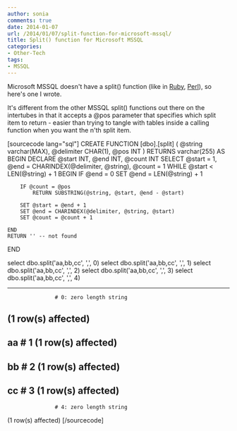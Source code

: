 ```yaml
---
author: sonia
comments: true
date: 2014-01-07
url: /2014/01/07/split-function-for-microsoft-mssql/
title: Split() function for Microsoft MSSQL
categories:
- Other-Tech
tags:
- MSSQL
---
```


Microsoft MSSQL doesn't have a split() function (like in [Ruby](http://ruby-doc.org/core-1.9.3/String.html#method-i-split), [Perl](http://perldoc.perl.org/functions/split.html)), so here's one I wrote.

<!--more-->

It's different from the other MSSQL split() functions out there on the intertubes in that it accepts a @pos parameter that specifies which split item to return - easier than trying to tangle with tables inside a calling function when you want the n'th split item.

[sourcecode lang="sql"]
CREATE FUNCTION [dbo].[split]
(
    @string varchar(MAX),
    @delimiter CHAR(1),
    @pos INT 
)
RETURNS varchar(255)
AS
BEGIN
    DECLARE @start INT, @end INT, @count INT 
    SELECT @start = 1, @end = CHARINDEX(@delimiter, @string), @count = 1 
    WHILE @start < LEN(@string) + 1 BEGIN
        IF @end = 0 
            SET @end = LEN(@string) + 1 

        IF @count = @pos
            RETURN SUBSTRING(@string, @start, @end - @start)

        SET @start = @end + 1 
        SET @end = CHARINDEX(@delimiter, @string, @start)
        SET @count = @count + 1 

    END 
    RETURN '' -- not found
END

select dbo.split('aa,bb,cc', ',', 0)
select dbo.split('aa,bb,cc', ',', 1)
select dbo.split('aa,bb,cc', ',', 2)
select dbo.split('aa,bb,cc', ',', 3)
select dbo.split('aa,bb,cc', ',', 4)

--------------

                   # 0: zero length string
(1 row(s) affected)
--------------
aa                 # 1
(1 row(s) affected)
--------------
bb                 # 2
(1 row(s) affected)
--------------
cc                 # 3
(1 row(s) affected)
--------------
                   # 4: zero length string
(1 row(s) affected)
[/sourcecode]

